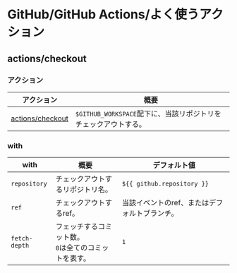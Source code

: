 # GitHub/GitHub Actions/よく使うアクション

## actions/checkout

### アクション

| アクション                                              | 概要                                                         |
| ------------------------------------------------------- | ------------------------------------------------------------ |
| [actions/checkout](https://github.com/actions/checkout) | `$GITHUB_WORKSPACE`配下に、当該リポジトリをチェックアウトする。 |

### with

| with          | 概要                                                      | デフォルト値                                  |
| ------------- | --------------------------------------------------------- | --------------------------------------------- |
| `repository`  | チェックアウトするリポジトリ名。                          | `${{ github.repository }}`                    |
| `ref`         | チェックアウトするref。                                   | 当該イベントのref、またはデフォルトブランチ。 |
| `fetch-depth` | フェッチするコミット数。<br />`0`は全てのコミットを表す。 | `1`                                           |
